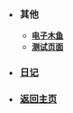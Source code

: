 <!-- 导航栏 -->

* <h3 style="padding-left: 3px">其他</h3>

    * [<b>电子木鱼</b>](/blog/think/电子木鱼/)
    * [<b>测试页面</b>](/blog/think/测试页面/)

* <h3 style="padding-left: 3px"><a href="#/blog/think/日记/">日记</a></h3>

* <h3 style="padding-left: 3px"><a href="/#/">返回主页</a></h3>

